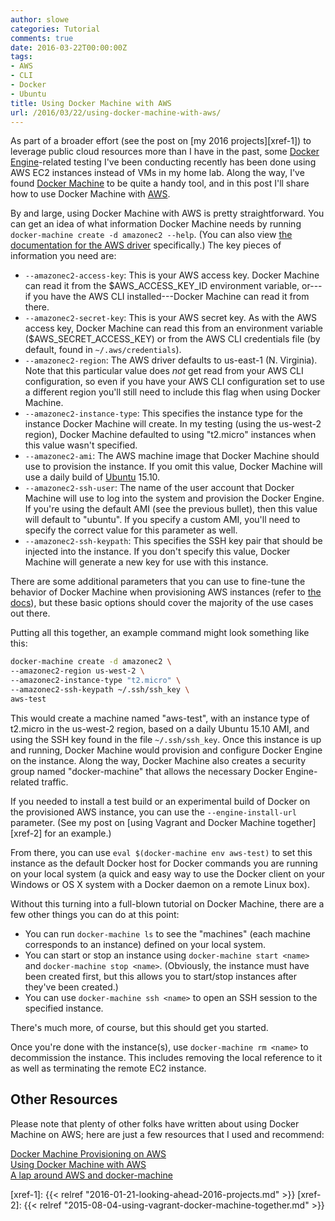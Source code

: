 ```yaml
---
author: slowe
categories: Tutorial
comments: true
date: 2016-03-22T00:00:00Z
tags:
- AWS
- CLI
- Docker
- Ubuntu
title: Using Docker Machine with AWS
url: /2016/03/22/using-docker-machine-with-aws/
---
```


As part of a broader effort (see the post on [my 2016 projects][xref-1]) to leverage public cloud resources more than I have in the past, some [Docker Engine][link-2]-related testing I've been conducting recently has been done using AWS EC2 instances instead of VMs in my home lab. Along the way, I've found [Docker Machine][link-3] to be quite a handy tool, and in this post I'll share how to use Docker Machine with [AWS][link-4].

By and large, using Docker Machine with AWS is pretty straightforward. You can get an idea of what information Docker Machine needs by running `docker-machine create -d amazonec2 --help`. (You can also view [the documentation for the AWS driver][link-7] specifically.) The key pieces of information you need are:

* `--amazonec2-access-key`: This is your AWS access key. Docker Machine can read it from the $AWS_ACCESS_KEY_ID environment variable, or---if you have the AWS CLI installed---Docker Machine can read it from there.
* `--amazonec2-secret-key`: This is your AWS secret key. As with the AWS access key, Docker Machine can read this from an environment variable ($AWS_SECRET_ACCESS_KEY) or from the AWS CLI credentials file (by default, found in `~/.aws/credentials`).
* `--amazonec2-region`: The AWS driver defaults to us-east-1 (N. Virginia). Note that this particular value does _not_ get read from your AWS CLI configuration, so even if you have your AWS CLI configuration set to use a different region you'll still need to include this flag when using Docker Machine.
* `--amazonec2-instance-type`: This specifies the instance type for the instance Docker Machine will create. In my testing (using the us-west-2 region), Docker Machine defaulted to using "t2.micro" instances when this value wasn't specified.
* `--amazonec2-ami`: The AWS machine image that Docker Machine should use to provision the instance. If you omit this value, Docker Machine will use a daily build of [Ubuntu][link-8] 15.10.
* `--amazonec2-ssh-user`: The name of the user account that Docker Machine will use to log into the system and provision the Docker Engine. If you're using the default AMI (see the previous bullet), then this value will default to "ubuntu". If you specify a custom AMI, you'll need to specify the correct value for this parameter as well.
* `--amazonec2-ssh-keypath`: This specifies the SSH key pair that should be injected into the instance. If you don't specify this value, Docker Machine will generate a new key for use with this instance.

There are some additional parameters that you can use to fine-tune the behavior of Docker Machine when provisioning AWS instances (refer to [the docs][link-7]), but these basic options should cover the majority of the use cases out there.

Putting all this together, an example command might look something like this:

```sh
docker-machine create -d amazonec2 \
--amazonec2-region us-west-2 \
--amazonec2-instance-type "t2.micro" \
--amazonec2-ssh-keypath ~/.ssh/ssh_key \
aws-test
```

This would create a machine named "aws-test", with an instance type of t2.micro in the us-west-2 region, based on a daily Ubuntu 15.10 AMI, and using the SSH key found in the file `~/.ssh/ssh_key`. Once this instance is up and running, Docker Machine would provision and configure Docker Engine on the instance. Along the way, Docker Machine also creates a security group named "docker-machine" that allows the necessary Docker Engine-related traffic.

If you needed to install a test build or an experimental build of Docker on the provisioned AWS instance, you can use the `--engine-install-url` parameter. (See my post on [using Vagrant and Docker Machine together][xref-2] for an example.)

From there, you can use `eval $(docker-machine env aws-test)` to set this instance as the default Docker host for Docker commands you are running on your local system (a quick and easy way to use the Docker client on your Windows or OS X system with a Docker daemon on a remote Linux box).

Without this turning into a full-blown tutorial on Docker Machine, there are a few other things you can do at this point:

* You can run `docker-machine ls` to see the "machines" (each machine corresponds to an instance) defined on your local system.
* You can start or stop an instance using `docker-machine start <name>` and `docker-machine stop <name>`. (Obviously, the instance must have been created first, but this allows you to start/stop instances after they've been created.)
* You can use `docker-machine ssh <name>` to open an SSH session to the specified instance.

There's much more, of course, but this should get you started.

Once you're done with the instance(s), use `docker-machine rm <name>` to decommission the instance. This includes removing the local reference to it as well as terminating the remote EC2 instance.

## Other Resources

Please note that plenty of other folks have written about using Docker Machine on AWS; here are just a few resources that I used and recommend:

[Docker Machine Provisioning on AWS][link-1]  
[Using Docker Machine with AWS][link-5]  
[A lap around AWS and docker-machine][link-6]  

[link-1]: http://networkstatic.net/docker-machine-provisioning-on-aws/
[link-2]: https://www.docker.com/products/docker-engine
[link-3]: https://www.docker.com/products/docker-machine
[link-4]: https://aws.amazon.com/
[link-5]: http://www.tothenew.com/blog/using-docker-machine-with-aws/
[link-6]: https://alexanderzeitler.com/articles/a-lap-around-aws-and-docker-machine/
[link-7]: https://docs.docker.com/machine/drivers/aws/
[link-8]: http://www.ubuntu.com/
[xref-1]: {{< relref "2016-01-21-looking-ahead-2016-projects.md" >}}
[xref-2]: {{< relref "2015-08-04-using-vagrant-docker-machine-together.md" >}}
